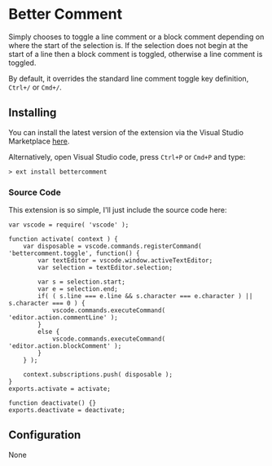 # Better Comment

Simply chooses to toggle a line comment or a block comment depending on where the start of the selection is. If the selection does not begin at the start of a line then a block comment is toggled, otherwise a line comment is toggled.

By default, it overrides the standard line comment toggle key definition, `Ctrl+/` or `Cmd+/`.

## Installing

You can install the latest version of the extension via the Visual Studio Marketplace [here](https://marketplace.visualstudio.com/items?itemName=Gruntfuggly.bettercomment).

Alternatively, open Visual Studio code, press `Ctrl+P` or `Cmd+P` and type:

    > ext install bettercomment

### Source Code

This extension is so simple, I'll just include the source code here:

```
var vscode = require( 'vscode' );

function activate( context ) {
    var disposable = vscode.commands.registerCommand( 'bettercomment.toggle', function() {
        var textEditor = vscode.window.activeTextEditor;
        var selection = textEditor.selection;

        var s = selection.start;
        var e = selection.end;
        if( ( s.line === e.line && s.character === e.character ) || s.character === 0 ) {
            vscode.commands.executeCommand( 'editor.action.commentLine' );
        }
        else {
            vscode.commands.executeCommand( 'editor.action.blockComment' );
        }
    } );

    context.subscriptions.push( disposable );
}
exports.activate = activate;

function deactivate() {}
exports.deactivate = deactivate;
```

## Configuration

None
